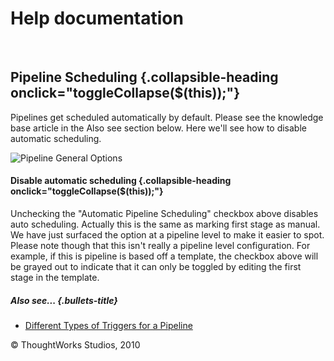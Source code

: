 Help documentation
==================

 

Pipeline Scheduling {.collapsible-heading onclick="toggleCollapse($(this));"}
-------------------

Pipelines get scheduled automatically by default. Please see the
knowledge base article in the Also see section below. Here we'll see how
to disable automatic scheduling.

![Pipeline General
Options](../resources/images/cruise/admin/pipeline_auto_schedule.png)

#### Disable automatic scheduling {.collapsible-heading onclick="toggleCollapse($(this));"}

Unchecking the "Automatic Pipeline Scheduling" checkbox above disables
auto scheduling. Actually this is the same as marking first stage as
manual. We have just surfaced the option at a pipeline level to make it
easier to spot. Please note though that this isn't really a pipeline
level configuration. For example, if this is pipeline is based off a
template, the checkbox above will be grayed out to indicate that it can
only be toggled by editing the first stage in the template.

##### Also see... {.bullets-title}

-   [Different Types of Triggers for a
    Pipeline](http://support.thoughtworks.com/entries/23291981)





© ThoughtWorks Studios, 2010

